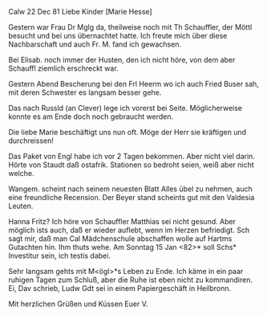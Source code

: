  Calw 22 Dec 81
Liebe Kinder [Marie Hesse]

Gestern war Frau Dr Mglg da, theilweise noch mit Th Schauffler, der Möttl besucht und bei uns übernachtet hatte. Ich freute mich über diese Nachbarschaft und auch Fr. M. fand ich gewachsen.

Bei Elisab. noch immer der Husten, den ich nicht höre, von dem aber Schauffl ziemlich erschreckt war.

Gestern Abend Bescherung bei den Frl Heerm wo ich auch Fried Buser sah, mit deren Schwester es langsam besser gehe.

Das nach Russld (an Clever) lege ich vorerst bei Seite. Möglicherweise konnte es am Ende doch noch gebraucht werden.

Die liebe Marie beschäftigt uns nun oft. Möge der Herr sie kräftigen und durchreissen!

Das Paket von Engl habe ich vor 2 Tagen bekommen. Aber nicht viel darin. Hörte von Staudt daß ostafrik. Stationen so bedroht seien, weiß aber nicht welche.

Wangem. scheint nach seinem neuesten Blatt Alles übel zu nehmen, auch eine freundliche Recension. Der Beyer stand scheints gut mit den Valdesia Leuten.

Hanna Fritz? Ich höre von Schauffler Matthias sei nicht gesund. Aber möglich ists auch, daß er wieder auflebt, wenn im Herzen befriedigt. 
Sch sagt mir, daß man Cal Mädchenschule abschaffen wolle auf Hartms Gutachten hin. Ihm thuts wehe. Am Sonntag 15 Jan <82>* soll Schs<aufflers>* Investitur sein, ich testis dabei.

Sehr langsam gehts mit M<ögl>*s Leben zu Ende. Ich käme in ein paar ruhigen Tagen zum Schluß, aber die Ruhe ist eben nicht zu kommandiren. Ei, Dav schrieb, Ludw Gdt sei in einem Papiergeschäft in Heilbronn.

 Mit herzlichen Grüßen und Küssen
 Euer V.
